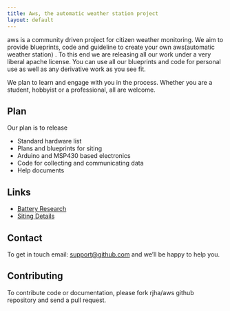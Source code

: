```yaml
---
title: Aws, the automatic weather station project
layout: default
---
```



aws is a community driven project for citizen weather monitoring. We aim to provide blueprints, code 
and guideline to create your own aws(automatic weather station) . To this end we are releasing all our work 
under a very liberal apache license. You can use all our blueprints and code for personal use as well as 
any derivative work as you see fit.

We plan to learn and engage with you in the process. Whether you are a student, hobbyist or 
a professional, all are welcome.

## Plan
Our plan is to release

- Standard hardware list
- Plans and blueprints for siting
- Arduino and MSP430 based electronics
- Code for collecting and communicating data 
- Help documents


## Links


- [Battery Research](http://rjha.github.io/aws/battery.html)
- [Siting Details](http://rjha.github.io/aws/siting.html)

## Contact

To get in touch email:&nbsp;<a href="mailto:support@github.com">support@github.com</a> and we’ll be happy to help you. 

## Contributing

To contribute code or documentation, please fork rjha/aws github repository and send a pull request.
